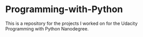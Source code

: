 # Programming-with-Python
This is a repository for the projects I worked on for the Udacity Programming with Python Nanodegree.
